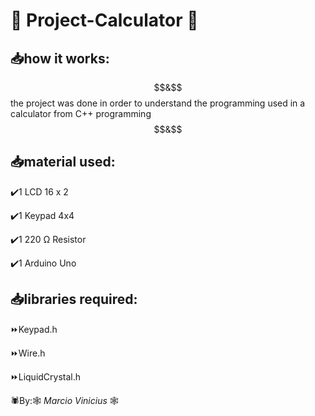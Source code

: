 # 🌟 Project-Calculator 🌟
## 📥how it works:
$$&$$ the project was done in order to understand the programming used in a calculator from C++ programming $$&$$

## 📥material used:
✔️1	LCD 16 x 2

✔️1	Keypad 4x4

✔️1	220 Ω Resistor

✔️1	Arduino Uno

## 📥libraries required:
⏩Keypad.h

⏩Wire.h

⏩LiquidCrystal.h

🕷By:🕸 *Marcio Vinicius* 🕸
